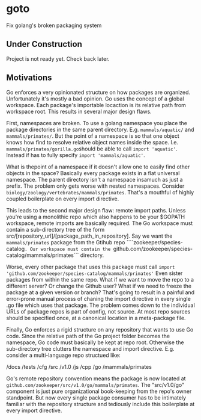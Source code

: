 # goto
Fix golang's broken packaging system

## Under Construction

Project is not ready yet. Check back later.

## Motivations

Go enforces a very opinionated structure on how packages are organized. Unfortunately it's mostly a bad opinion. 
Go uses the concept of a global workspace. Each package's importable locaction is its relative path from workspace root.
This results in several major design flaws.

First, namespaces are broken. To use a golang namespace you place the package directories in the same parent 
directory. E.g. ```mammals/aquatic/``` and ```mammals/primates/```. But the point of a namespace is so that one object knows
how find to resolve relative object names inside the space. I.e. ```mammals/primates/gorilla.go```should be able to call 
```import 'aquatic'```. Instead if has to fully specify ```import 'mammals/aquatic'```. 

What is thepoint of a namespace if it doesn't allow one to easily find other objects in the space? Basically every package
exists in a flat universal namespace. The parent directory isn't a namespace insamuch as just a prefix. The problem only gets
worse with nested namespaces. Consider ```biology/zoology/vertebrates/mammals/primates```. That's a mouthful of highly coupled
boilerplate on every import directive.

This leads to the second major design flaw: remote import paths. Unless you're using a monolithic repo which also happens to
be your $GOPATH workspace, remote imports are basically required. The Go workspace must contain a sub-directory tree of the 
form src/[repository_url]/[package_path_in_repository]. Say we want the ```mammals/primates``` package from the Gtihub repo
````zookeeper/species-catalog```. Our workspace must contain the ```github.com/zookeeper/species-catalog/mammals/primates``` 
directory. 

Worse, every other package that uses this package must call ```import 'github.com/zookeeper/species-catalog/mammals/primates'```
Even sister packages from within the same repo. What if we want to move the repo to a different server? Or change the Github
user? What if we need to freeze the package at a given version or branch? That's going to result in a painful and error-prone
manual process of chaning the import directive in every single .go file which uses that package. The problem comes down to the
individual URLs of package repos is part of config, not source. At most repo sources should be specified once, at a canonical 
location in a meta-package file.

Finally, Go enforces a rigid structure on any repository that wants to use Go code. Since the relative path of the Go project
folder becomes the namespace, Go code must basically be kept at repo root. Otherwise the sub-directory tree clutters the 
namespace and import directive. E.g. consider a multi-language repo structued like:

/docs
/tests
/cfg
/src
  /v1.0
    /js
    /cpp
    /go
      /mammals/primates
    
Go's remote repository convention means the package is now located at ```github.com/zookeeper/src/v1.0/go/mammals/primates```.
The "src/v1.0/go" component is just pure organizational book-keeping from the repo's owner standpoint. But now every single
package consumer has to be intimately familiar with the repository structure and tediously include this boilerplate at every
import directive.
